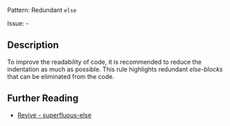 Pattern: Redundant `else`

Issue: -

## Description

To improve the readability of code, it is recommended to reduce the indentation as much as possible.
This rule highlights redundant _else-blocks_ that can be eliminated from the code.

## Further Reading

* [Revive - superfluous-else](https://revive.run/r#superfluous-else)